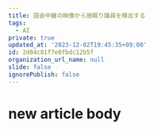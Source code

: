 ```yaml
---
title: 国会中継の映像から居眠り議員を検出する
tags:
  - AI
private: true
updated_at: '2023-12-02T19:45:35+09:00'
id: 2d84c81f7e0fbdc12b5f
organization_url_name: null
slide: false
ignorePublish: false
---
```

# new article body
